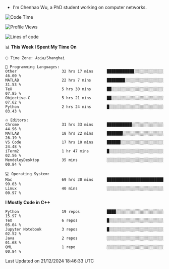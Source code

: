 - I'm Chenhao Wu, a PhD student working on computer networks.

<!--START_SECTION:waka-->
![Code Time](http://img.shields.io/badge/Code%20Time-237%20hrs%206%20mins-blue)

![Profile Views](http://img.shields.io/badge/Profile%20Views-3-blue)

![Lines of code](https://img.shields.io/badge/From%20Hello%20World%20I%27ve%20Written-12.4%20million%20lines%20of%20code-blue)

📊 **This Week I Spent My Time On** 

```text
🕑︎ Time Zone: Asia/Shanghai

💬 Programming Languages: 
Other                    32 hrs 17 mins      ████████████░░░░░░░░░░░░░   46.00 % 
MATLAB                   22 hrs 7 mins       ████████░░░░░░░░░░░░░░░░░   31.53 % 
TeX                      5 hrs 30 mins       ██░░░░░░░░░░░░░░░░░░░░░░░   07.85 % 
Objective-C              5 hrs 21 mins       ██░░░░░░░░░░░░░░░░░░░░░░░   07.62 % 
Python                   2 hrs 24 mins       █░░░░░░░░░░░░░░░░░░░░░░░░   03.43 % 

🔥 Editors: 
Chrome                   31 hrs 33 mins      ███████████░░░░░░░░░░░░░░   44.96 % 
MATLAB                   18 hrs 22 mins      ███████░░░░░░░░░░░░░░░░░░   26.19 % 
VS Code                  17 hrs 10 mins      ██████░░░░░░░░░░░░░░░░░░░   24.48 % 
iTerm2                   1 hr 47 mins        █░░░░░░░░░░░░░░░░░░░░░░░░   02.56 % 
MendeleyDesktop          35 mins             ░░░░░░░░░░░░░░░░░░░░░░░░░   00.84 % 

💻 Operating System: 
Mac                      69 hrs 30 mins      █████████████████████████   99.03 % 
Linux                    40 mins             ░░░░░░░░░░░░░░░░░░░░░░░░░   00.97 % 
```

**I Mostly Code in C++** 

```text
Python                   19 repos            ████░░░░░░░░░░░░░░░░░░░░░   15.97 % 
TeX                      6 repos             █░░░░░░░░░░░░░░░░░░░░░░░░   05.04 % 
Jupyter Notebook         3 repos             █░░░░░░░░░░░░░░░░░░░░░░░░   02.52 % 
Java                     2 repos             ░░░░░░░░░░░░░░░░░░░░░░░░░   01.68 % 
QML                      1 repo              ░░░░░░░░░░░░░░░░░░░░░░░░░   00.84 % 
```




 Last Updated on 21/12/2024 18:46:33 UTC
<!--END_SECTION:waka-->
